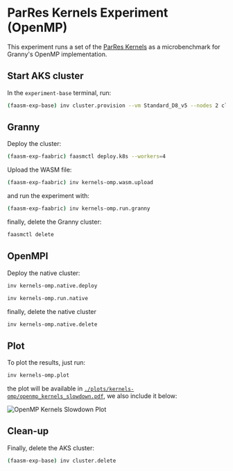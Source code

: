 # ParRes Kernels Experiment (OpenMP)

This experiment runs a set of the [ParRes Kernels](https://github.com/ParRes/Kernels)
as a microbenchmark for Granny's OpenMP implementation.

## Start AKS cluster

In the `experiment-base` terminal, run:

```bash
(faasm-exp-base) inv cluster.provision --vm Standard_D8_v5 --nodes 2 cluster.credentials
```

## Granny

Deploy the cluster:

```bash
(faasm-exp-faabric) faasmctl deploy.k8s --workers=4
```

Upload the WASM file:

```bash
(faasm-exp-faabric) inv kernels-omp.wasm.upload
```

and run the experiment with:

```bash
(faasm-exp-faabric) inv kernels-omp.run.granny
```

finally, delete the Granny cluster:

```bash
faasmctl delete
```

## OpenMPI

Deploy the native cluster:

```bash
inv kernels-omp.native.deploy
```

```bash
inv kernels-omp.run.native
```

finally, delete the native cluster

```bash
inv kernels-omp.native.delete
```

## Plot

To plot the results, just run:

```bash
inv kernels-omp.plot
```

the plot will be available in [`./plots/kernels-omp/openmp_kernels_slowdown.pdf`](
./plots/kernels-omp/openmp_kernels_slowdown.pdf), we also include it below:

![OpenMP Kernels Slowdown Plot](./plots/kernels-omp/openmp_kernels_slowdown.png)

## Clean-up

Finally, delete the AKS cluster:

```bash
(faasm-exp-base) inv cluster.delete
```
